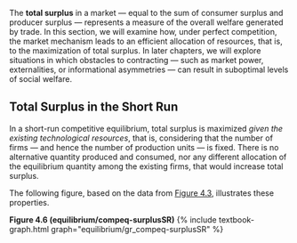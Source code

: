 






The <b>total surplus</b> in a market — equal to the sum of consumer surplus and producer surplus — represents a measure of the overall welfare generated by trade. In this section, we will examine how, under perfect competition, the market mechanism leads to an efficient allocation of resources, that is, to the maximization of total surplus. In later chapters, we will explore situations in which obstacles to contracting — such as market power, externalities, or informational asymmetries — can result in suboptimal levels of social welfare.







<h2 id="subsec_compeq-surplusSR'">Total Surplus in the Short Run</h2>

In a short-run competitive equilibrium, total surplus is maximized <i>given the existing technological resources</i>, that is, considering that the number of firms — and hence the number of production units — is fixed. There is no alternative quantity produced and consumed, nor any different allocation of the equilibrium quantity among the existing firms, that would increase total surplus.

The following figure, based on the data from <a href="{{ site.baseurl }}/it/I/4/1#gr_equilibrium/compeqSR">Figure 4.3</a>, illustrates these properties.

<a id="gr_equilibrium/compeq-surplusSR"><strong>Figure 4.6 (equilibrium/compeq-surplusSR)</strong></a>
{% include textbook-graph.html graph="equilibrium/gr_compeq-surplusSR" %}








